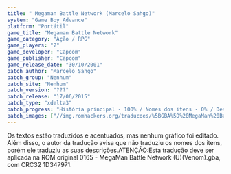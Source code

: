 ```yaml
---
title: " Megaman Battle Network (Marcelo Sahgo)"
system: "Game Boy Advance"
platform: "Portátil"
game_title: "Megaman Battle Network"
game_category: "Ação / RPG"
game_players: "2"
game_developer: "Capcom"
game_publisher: "Capcom"
game_release_date: "30/10/2001"
patch_author: "Marcelo Sahgo"
patch_group: "Nenhum"
patch_site: "Nenhum"
patch_version: "???"
patch_release: "17/06/2015"
patch_type: "xdelta3"
patch_progress: "História principal - 100% / Nomes dos itens - 0% / Descrição de itens  - 100% / NPCs - 100% / Ponteiros - 0% / Acentuação - 100% / Gráficos  - 0% / Verificação in-game - 99%"
patch_images: ["//img.romhackers.org/traducoes/%5BGBA%5D%20MegaMan%20Battle%20Network%20-%20Marcelo%20Sahgo%20-%201.png","//img.romhackers.org/traducoes/%5BGBA%5D%20MegaMan%20Battle%20Network%20-%20Marcelo%20Sahgo%20-%202.png","//img.romhackers.org/traducoes/%5BGBA%5D%20MegaMan%20Battle%20Network%20-%20Marcelo%20Sahgo%20-%203.png"]
---
```

Os textos estão traduzidos e acentuados, mas nenhum gráfico foi editado. Além disso, o autor da tradução avisa que não traduziu os nomes dos itens, porém ele traduziu as suas descrições.ATENÇÃO:Esta tradução deve ser aplicada na ROM original 0165 - MegaMan Battle Network (U)(Venom).gba, com CRC32 1D347971.